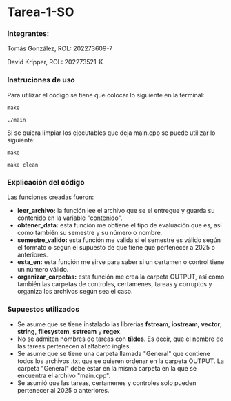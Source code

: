 # Tarea-1-SO

### Integrantes:

Tomás González, ROL: 202273609-7

David Kripper, ROL: 202273521-K

### Instruciones de uso

Para utilizar el código se tiene que colocar lo siguiente en la terminal:

```
make

./main
```

Si se quiera limpiar los ejecutables que deja main.cpp se puede utilizar lo siguiente:

```
make

make clean
```

### Explicación del código

Las funciones creadas fueron:

- **leer_archivo:** la función lee el archivo que se el entregue y guarda su contenido en la variable "contenido".
- **obtener_data:** esta función me obtiene el tipo de evaluación que es, así como también su semestre y su número o nombre.
- **semestre_valido:** esta función me valida si el semestre es válido según el formato o según el supuesto de que tiene que pertenecer a 2025 o anteriores.
- **esta_en:** esta función me sirve para saber si un certamen o control tiene un número válido.
- **organizar_carpetas:** esta función me crea la carpeta OUTPUT, así como también las carpetas de controles, certamenes, tareas y corruptos y organiza los archivos según sea el caso.


### Supuestos utilizados

- Se asume que se tiene instalado las librerías **fstream**, **iostream**, **vector**, **string**, **filesystem**, **sstream** y **regex**.
- No se admiten nombres de tareas con **tíldes**. Es decir, que el nombre de las tareas pertenecen al alfabeto ingles.
- Se asume que se tiene una carpeta llamada "General" que contiene todos los archivos .txt que se quieren ordenar en la carpeta OUTPUT. La carpeta "General" debe estar en la misma carpeta en la que se encuentra el archivo "main.cpp".
- Se asumió que las tareas, certamenes y controles solo pueden pertenecer al 2025 o anteriores.